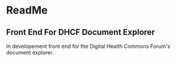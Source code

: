# ReadMe

## Front End For DHCF Document Explorer

In developement front end for the Digital Health Commons Forum's document explorer.